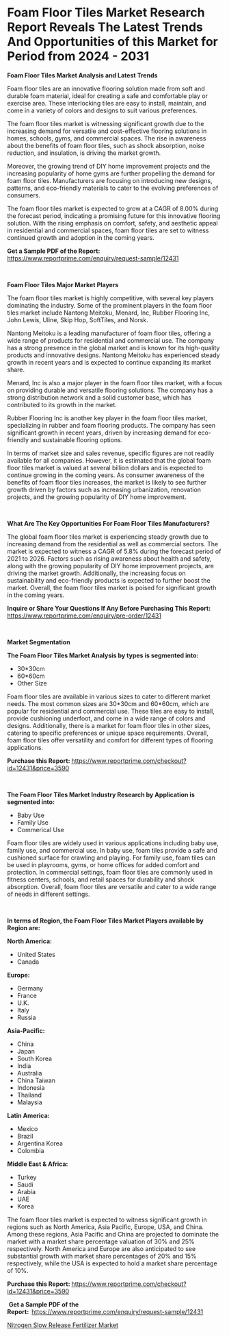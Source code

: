 <p><h1>Foam Floor Tiles Market Research Report Reveals The Latest Trends And Opportunities of this Market for Period from 2024 - 2031</h1></p><p><strong>Foam Floor Tiles Market Analysis and Latest Trends</strong></p>
<p><p>Foam floor tiles are an innovative flooring solution made from soft and durable foam material, ideal for creating a safe and comfortable play or exercise area. These interlocking tiles are easy to install, maintain, and come in a variety of colors and designs to suit various preferences.</p><p>The foam floor tiles market is witnessing significant growth due to the increasing demand for versatile and cost-effective flooring solutions in homes, schools, gyms, and commercial spaces. The rise in awareness about the benefits of foam floor tiles, such as shock absorption, noise reduction, and insulation, is driving the market growth.</p><p>Moreover, the growing trend of DIY home improvement projects and the increasing popularity of home gyms are further propelling the demand for foam floor tiles. Manufacturers are focusing on introducing new designs, patterns, and eco-friendly materials to cater to the evolving preferences of consumers.</p><p>The foam floor tiles market is expected to grow at a CAGR of 8.00% during the forecast period, indicating a promising future for this innovative flooring solution. With the rising emphasis on comfort, safety, and aesthetic appeal in residential and commercial spaces, foam floor tiles are set to witness continued growth and adoption in the coming years.</p></p>
<p><strong>Get a Sample PDF of the Report:&nbsp;</strong> <a href="https://www.reportprime.com/enquiry/request-sample/12431">https://www.reportprime.com/enquiry/request-sample/12431</a></p>
<p>&nbsp;</p>
<p><strong>Foam Floor Tiles Major Market Players</strong></p>
<p><p>The foam floor tiles market is highly competitive, with several key players dominating the industry. Some of the prominent players in the foam floor tiles market include Nantong Meitoku, Menard, Inc, Rubber Flooring Inc, John Lewis, Uline, Skip Hop, SoftTiles, and Norsk. </p><p>Nantong Meitoku is a leading manufacturer of foam floor tiles, offering a wide range of products for residential and commercial use. The company has a strong presence in the global market and is known for its high-quality products and innovative designs. Nantong Meitoku has experienced steady growth in recent years and is expected to continue expanding its market share.</p><p>Menard, Inc is also a major player in the foam floor tiles market, with a focus on providing durable and versatile flooring solutions. The company has a strong distribution network and a solid customer base, which has contributed to its growth in the market.</p><p>Rubber Flooring Inc is another key player in the foam floor tiles market, specializing in rubber and foam flooring products. The company has seen significant growth in recent years, driven by increasing demand for eco-friendly and sustainable flooring options.</p><p>In terms of market size and sales revenue, specific figures are not readily available for all companies. However, it is estimated that the global foam floor tiles market is valued at several billion dollars and is expected to continue growing in the coming years. As consumer awareness of the benefits of foam floor tiles increases, the market is likely to see further growth driven by factors such as increasing urbanization, renovation projects, and the growing popularity of DIY home improvement.</p></p>
<p>&nbsp;</p>
<p><strong>What Are The Key Opportunities For Foam Floor Tiles Manufacturers?</strong></p>
<p><p>The global foam floor tiles market is experiencing steady growth due to increasing demand from the residential as well as commercial sectors. The market is expected to witness a CAGR of 5.8% during the forecast period of 2021 to 2026. Factors such as rising awareness about health and safety, along with the growing popularity of DIY home improvement projects, are driving the market growth. Additionally, the increasing focus on sustainability and eco-friendly products is expected to further boost the market. Overall, the foam floor tiles market is poised for significant growth in the coming years.</p></p>
<p><strong>Inquire or Share Your Questions If Any Before Purchasing This Report:</strong> <a href="https://www.reportprime.com/enquiry/pre-order/12431">https://www.reportprime.com/enquiry/pre-order/12431</a></p>
<p>&nbsp;</p>
<p><strong>Market Segmentation</strong></p>
<p><strong>The Foam Floor Tiles Market Analysis by types is segmented into:</strong></p>
<p><ul><li>30*30cm</li><li>60*60cm</li><li>Other Size</li></ul></p>
<p><p>Foam floor tiles are available in various sizes to cater to different market needs. The most common sizes are 30*30cm and 60*60cm, which are popular for residential and commercial use. These tiles are easy to install, provide cushioning underfoot, and come in a wide range of colors and designs. Additionally, there is a market for foam floor tiles in other sizes, catering to specific preferences or unique space requirements. Overall, foam floor tiles offer versatility and comfort for different types of flooring applications.</p></p>
<p><strong>Purchase this Report:&nbsp;</strong><a href="https://www.reportprime.com/checkout?id=12431&price=3590">https://www.reportprime.com/checkout?id=12431&price=3590</a></p>
<p>&nbsp;</p>
<p><strong>The Foam Floor Tiles Market Industry Research by Application is segmented into:</strong></p>
<p><ul><li>Baby Use</li><li>Family Use</li><li>Commerical Use</li></ul></p>
<p><p>Foam floor tiles are widely used in various applications including baby use, family use, and commercial use. In baby use, foam tiles provide a safe and cushioned surface for crawling and playing. For family use, foam tiles can be used in playrooms, gyms, or home offices for added comfort and protection. In commercial settings, foam floor tiles are commonly used in fitness centers, schools, and retail spaces for durability and shock absorption. Overall, foam floor tiles are versatile and cater to a wide range of needs in different settings.</p></p>
<p>&nbsp;</p>
<p><strong>In terms of Region, the Foam Floor Tiles Market Players available by Region are:</strong></p>
<p>
    <p> <strong> North America: </strong>
        <ul>
            <li>United States</li>
            <li>Canada</li>
        </ul>
        </p> 
    <p> <strong> Europe: </strong>
        <ul>
            <li>Germany</li>
            <li>France</li>
            <li>U.K.</li>
            <li>Italy</li>
            <li>Russia</li>
        </ul>
        </p> 
    <p> <strong> Asia-Pacific: </strong>
        <ul>
            <li>China</li>
            <li>Japan</li>
            <li>South Korea</li>
            <li>India</li>
            <li>Australia</li>
            <li>China Taiwan</li>
            <li>Indonesia</li>
            <li>Thailand</li>
            <li>Malaysia</li>
        </ul>
        </p> 
    <p> <strong> Latin America: </strong>
        <ul>
            <li>Mexico</li>
            <li>Brazil</li>
            <li>Argentina Korea</li>
            <li>Colombia</li>
        </ul>
        </p> 
    <p> <strong> Middle East & Africa: </strong>
        <ul>
            <li>Turkey</li>
            <li>Saudi</li>
            <li>Arabia</li>
            <li>UAE</li>
            <li>Korea</li>
        </ul>
    </p>
    </p>
<p><p>The foam floor tiles market is expected to witness significant growth in regions such as North America, Asia Pacific, Europe, USA, and China. Among these regions, Asia Pacific and China are projected to dominate the market with a market share percentage valuation of 30% and 25% respectively. North America and Europe are also anticipated to see substantial growth with market share percentages of 20% and 15% respectively, while the USA is expected to hold a market share percentage of 10%.</p></p>
<p><strong>Purchase this Report: </strong><a href="https://www.reportprime.com/checkout?id=12431&price=3590">https://www.reportprime.com/checkout?id=12431&price=3590</a></p>
<p>&nbsp;<strong>Get a Sample PDF of the Report:&nbsp;&nbsp;</strong><a href="https://www.reportprime.com/enquiry/request-sample/12431">https://www.reportprime.com/enquiry/request-sample/12431</a></p>
<p><strong></strong></p>
<p><p><a href="https://sudsy-motorcycle-bbc.notion.site/Nitrogen-Slow-Release-Fertilizer-Market-Provides-Detailed-Segmentation-of-this-Market-based-on-Type--f2f510366d65466f90b080400ff30d10">Nitrogen Slow Release Fertilizer Market</a></p></p>